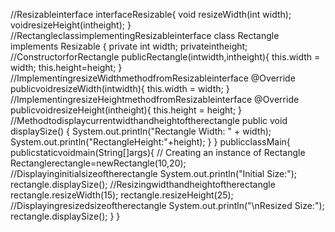//Resizableinterface
interfaceResizable{
void resizeWidth(int width);
voidresizeHeight(intheight);
}
//RectangleclassimplementingResizableinterface class
Rectangle implements Resizable {
private int width;
privateintheight;
//ConstructorforRectangle
publicRectangle(intwidth,intheight){ this.width
= width;
this.height=height;
}
//ImplementingresizeWidthmethodfromResizableinterface
@Override
publicvoidresizeWidth(intwidth){ 
this.width = width;
}
//ImplementingresizeHeightmethodfromResizableinterface
@Override
publicvoidresizeHeight(intheight){
this.height = height;
}
//Methodtodisplaycurrentwidthandheightoftherectangle public
void displaySize() {
System.out.println("Rectangle Width: " + width);
System.out.println("RectangleHeight:"+height);
}
}
publicclassMain{
publicstaticvoidmain(String[]args){
// Creating an instance of Rectangle
Rectanglerectangle=newRectangle(10,20);
//Displayinginitialsizeoftherectangle
System.out.println("Initial Size:");
rectangle.displaySize();
//Resizingwidthandheightoftherectangle
rectangle.resizeWidth(15);
rectangle.resizeHeight(25);
//Displayingresizedsizeoftherectangle
System.out.println("\nResized Size:");
rectangle.displaySize();
}
}
